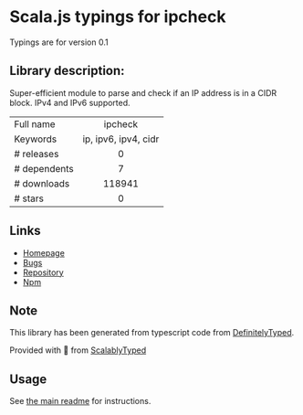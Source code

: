 
# Scala.js typings for ipcheck

Typings are for version 0.1

## Library description:
Super-efficient module to parse and check if an IP address is in a CIDR block. IPv4 and IPv6 supported.

|                    |                 |
| ------------------ | :-------------: |
| Full name          | ipcheck |
| Keywords           | ip, ipv6, ipv4, cidr |
| # releases         | 0 |
| # dependents       | 7 |
| # downloads        | 118941 |
| # stars            | 0 |

## Links
- [Homepage](https://github.com/gosquared/ipcheck)
- [Bugs](https://github.com/gosquared/ipcheck/issues)
- [Repository](https://github.com/gosquared/ipcheck)
- [Npm](https://www.npmjs.com/package/ipcheck)
    


## Note
This library has been generated from typescript code from [DefinitelyTyped](https://definitelytyped.org).

Provided with :purple_heart: from [ScalablyTyped](https://github.com/oyvindberg/ScalablyTyped)

## Usage
See [the main readme](../../readme.md) for instructions.


